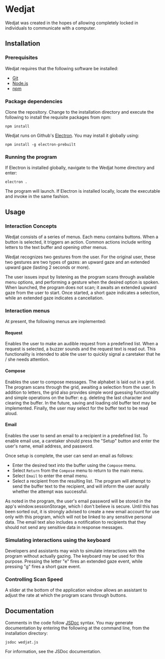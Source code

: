 # Wedjat

Wedjat was created in the hopes of allowing completely locked in individuals to
communicate with a computer.

## Installation

### Prerequisites

Wedjat requires that the following software be installed:

- [Git](https://git-scm.com/)
- [Node.js](http://nodejs.org/)
- [npm](http://npmjs.org/)

### Package dependencies

Clone the repository. Change to the installation directory and execute the
following to install the requisite packages from npm:

```
npm install
```

Wedjat runs on Github's [Electron](http://electron.atom.io/). You may install it
globally using:

```
npm install -g electron-prebuilt
```

### Running the program

If Electron is installed globally, navigate to the Wedjat home directory and
enter:

```
electron .
```

The program will launch. If Electron is installed locally, locate the executable
and invoke in the same fashion.

## Usage

### Interaction Concepts

Wedjat consists of a series of menus. Each menu contains buttons. When a button
is selected, it triggers an action. Common actions include writing letters to
the text buffer and opening other menus.

Wedjat recognizes two gestures from the user. For the original user, these two
gestures are two types of gazes: an upward gaze and an extended upward gaze
(lasting 2 seconds or more).

The user issues input by listening as the program scans through available menu
options, and performing a gesture when the desired option is spoken. When
launched, the program does not scan; it awaits an extended upward gaze from the
user to start. Once started, a short gaze indicates a selection, while an
extended gaze indicates a cancellation.

### Interaction menus

At present, the following menus are implemented:

#### Request

Enables the user to make an audible request from a predefined list. When a
request is selected, a buzzer sounds and the request text is read out. This
functionality is intended to able the user to quickly signal a caretaker that he
/ she needs attention.

#### Compose

Enables the user to compose messages. The alphabet is laid out in a grid. The
program scans through the grid, awaiting a selection from the user. In addition
to letters, the grid also provides simple word guessing functionality and simple
operations on the buffer: e.g. deleting the last character and clearing the
buffer. In the future, saving and loading old buffer text may be implemented.
Finally, the user may select for the buffer text to be read aloud.

#### Email

Enables the user to send an email to a recipient in a predefined list. To enable
email use, a caretaker should press the "Setup" button and enter the user's
name, email address, and password.

Once setup is complete, the user can send an email as follows:

- Enter the desired text into the buffer using the `Compose` menu.
- Select `Return` from the `Compose` menu to return to the main menu.
- Select `Email` to enter the email menu.
- Select a recipient from the resulting list. The program will attempt to send
  the buffer text to the recipient, and will inform the user aurally whether the
  attempt was successful.

As noted in the program, the user's email password will be stored in the app's
window.sessionStorage, which I don't believe is secure. Until this has been
sorted out, it is strongly advised to create a new email account for use only
with this program, which will not be linked to any sensitive personal data. The
email text also includes a notification to recipients that they should not send
any sensitive data in response messages.

### Simulating interactions using the keyboard

Developers and assistants may wish to simulate interactions with the program
without actually gazing. The keyboard may be used for this purpose. Pressing the
letter "e" fires an extended gaze event, while pressing "g" fires a short gaze
event.

### Controlling Scan Speed

A slider at the bottom of the application window allows an assistant to adjust
the rate at which the program scans through buttons.

## Documentation

Comments in the code follow [JSDoc](http://usejsdoc.org/) syntax. You may
generate documentation by entering the following at the command line, from the
installation directory:

```
jsdoc wedjat.js
```

For information, see the JSDoc documentation.
